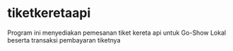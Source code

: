 # tiketkeretaapi
Program ini menyediakan pemesanan tiket kereta api untuk Go-Show Lokal beserta transaksi pembayaran tiketnya
